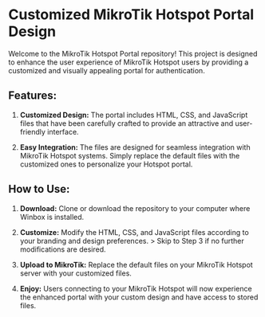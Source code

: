 # Customized MikroTik Hotspot Portal Design
Welcome to the MikroTik Hotspot Portal repository! This project is designed to enhance the user experience of MikroTik Hotspot users by providing a customized and visually appealing portal for authentication.

## Features:
1. **Customized Design:** The portal includes HTML, CSS, and JavaScript files that have been carefully crafted to provide an attractive and user-friendly interface.

2. **Easy Integration:** The files are designed for seamless integration with MikroTik Hotspot systems. Simply replace the default files with the customized ones to personalize your Hotspot portal.

## How to Use:
1. **Download:** Clone or download the repository to your computer where Winbox is installed.

2. **Customize:** Modify the HTML, CSS, and JavaScript files according to your branding and design preferences. > Skip to Step 3 if no further modifications are desired.

3. **Upload to MikroTik:** Replace the default files on your MikroTik Hotspot server with your customized files.
   
4. **Enjoy:** Users connecting to your MikroTik Hotspot will now experience the enhanced portal with your custom design and have access to stored files.
